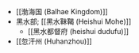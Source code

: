 - [[渤海国 (Balhae Kingdom)]]
- 黑水部; [[黑水靺鞨 (Heishui Mohe)]]
    - [[黑水都督府 (heishui dudufu)]]
- [[忽汗州 (Huhanzhou)]]
